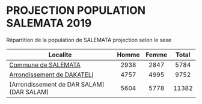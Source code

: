 # PROJECTION POPULATION SALEMATA 2019
	
Répartition de la population de SALEMATA projection selon le sexe
	
| Localite  | Homme | Femme | Total |
| --------- |:-----:|:-----:|:-----:|
| [Commune de SALEMATA](SALEMATA) | 2938 | 2847 | 5784 |
| [Arrondissement de DAKATELI](DAKATELI) | 4757 | 4995 | 9752 |
| [Arrondissement de DAR SALAM](DAR SALAM) | 5604 | 5778 | 11382 |
